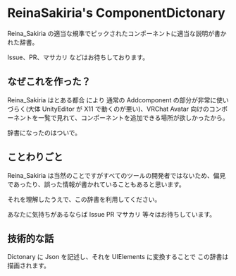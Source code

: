 # ReinaSakiria's ComponentDictonary

Reina_Sakiria の適当な規準でピックされたコンポーネントに適当な説明が書かれた辞書。

Issue、PR、マサカリ などはお待ちしております。

## なぜこれを作った？

Reina_Sakiria はとある都合 により 通常の Addcomponent の部分が非常に使いづらく(大体 UnityEditor が X11 で動くのが悪い)、VRChat Avatar 向けのコンポーネントを一覧で見れて、コンポーネントを追加できる場所が欲しかったから。

辞書になったのはついで。

## ことわりごと

Reina_Sakiria は当然のことですがすべてのツールの開発者ではないため、偏見であったり、誤った情報が書かれていることもあると思います。

それを理解したうえで、この辞書を利用してください。

あなたに気持ちがあるならば Issue PR マサカリ 等々はお待ちしています。

## 技術的な話

Dictonary に Json を記述し、それを UIElements に変換することで この辞書は描画されます。
